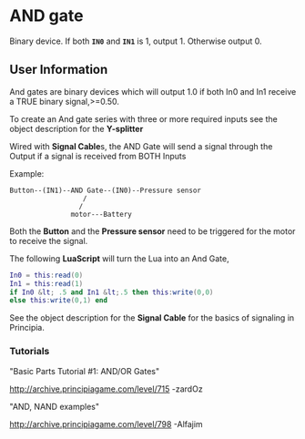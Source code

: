 # AND gate
Binary device. If both **`IN0`** and **`IN1`** is 1, output 1. Otherwise output 0.

## User Information
And gates are binary devices which will output 1.0 if both In0 and In1 receive a TRUE binary signal,>=0.50.

To create an And gate series with three or more required inputs see the object description for the **Y-splitter**

Wired with **Signal Cable**s, the AND Gate will send a signal through the Output if a signal is received from BOTH Inputs

Example:

```
Button--(IN1)--AND Gate--(IN0)--Pressure sensor
                  /
                 /
               motor---Battery
```

Both the **Button** and the **Pressure sensor** need to be triggered for the motor to receive the signal.

The following **LuaScript** will turn the Lua into an And Gate,

```lua
In0 = this:read(0)
In1 = this:read(1)
if In0 &lt; .5 and In1 &lt;.5 then this:write(0,0)
else this:write(0,1) end
```

See the object description for the **Signal Cable** for the basics of signaling in Principia.

### Tutorials
"Basic Parts Tutorial #1: AND/OR Gates"

http://archive.principiagame.com/level/715 -zardOz

"AND, NAND examples"

http://archive.principiagame.com/level/798 -Alfajim